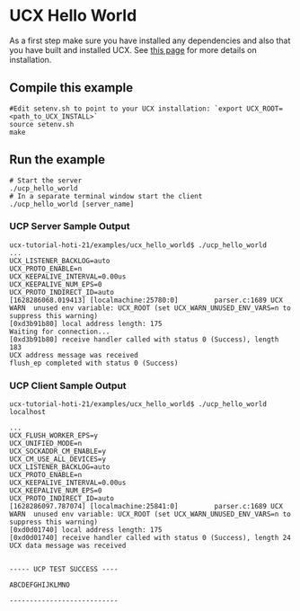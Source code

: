 # UCX Hello World

As a first step make sure you have installed any dependencies and also that you have built and installed UCX. See [this page](https://github.com/gt-crnch-rg/ucx-tutorial-hoti-21/blob/main/examples/Installing_UCX_README.md) for more details on installation. 


## Compile this example
```
#Edit setenv.sh to point to your UCX installation: `export UCX_ROOT=<path_to_UCX_INSTALL>`
source setenv.sh
make
```

## Run the example
```
# Start the server
./ucp_hello_world
# In a separate terminal window start the client 
./ucp_hello_world [server_name]
```

### UCP Server Sample Output
```
ucx-tutorial-hoti-21/examples/ucx_hello_world$ ./ucp_hello_world 
...
UCX_LISTENER_BACKLOG=auto
UCX_PROTO_ENABLE=n
UCX_KEEPALIVE_INTERVAL=0.00us
UCX_KEEPALIVE_NUM_EPS=0
UCX_PROTO_INDIRECT_ID=auto
[1628286068.019413] [localmachine:25780:0]         parser.c:1689 UCX  WARN  unused env variable: UCX_ROOT (set UCX_WARN_UNUSED_ENV_VARS=n to suppress this warning)
[0xd3b91b80] local address length: 175
Waiting for connection...
[0xd3b91b80] receive handler called with status 0 (Success), length 183
UCX address message was received
flush_ep completed with status 0 (Success)
```

### UCP Client Sample Output
```
ucx-tutorial-hoti-21/examples/ucx_hello_world$ ./ucp_hello_world localhost

...
UCX_FLUSH_WORKER_EPS=y
UCX_UNIFIED_MODE=n
UCX_SOCKADDR_CM_ENABLE=y
UCX_CM_USE_ALL_DEVICES=y
UCX_LISTENER_BACKLOG=auto
UCX_PROTO_ENABLE=n
UCX_KEEPALIVE_INTERVAL=0.00us
UCX_KEEPALIVE_NUM_EPS=0
UCX_PROTO_INDIRECT_ID=auto
[1628286097.787074] [localmachine:25841:0]         parser.c:1689 UCX  WARN  unused env variable: UCX_ROOT (set UCX_WARN_UNUSED_ENV_VARS=n to suppress this warning)
[0xd0d01740] local address length: 175
[0xd0d01740] receive handler called with status 0 (Success), length 24
UCX data message was received


----- UCP TEST SUCCESS ----

ABCDEFGHIJKLMNO

---------------------------
```

